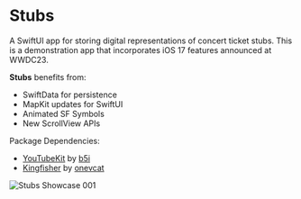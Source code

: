 # Stubs
A SwiftUI app for storing digital representations of concert ticket stubs. This is a demonstration app that incorporates iOS 17 features announced at WWDC23.

<b>Stubs</b> benefits from:
* SwiftData for persistence
* MapKit updates for SwiftUI
* Animated SF Symbols
* New ScrollView APIs

Package Dependencies:
* [YouTubeKit](https://github.com/b5i/YouTubeKit) by [b5i](https://github.com/b5i)
* [Kingfisher](https://github.com/onevcat/Kingfisher) by [onevcat](https://github.com/onevcat)
  
![‎Stubs Showcase ‎001](https://github.com/bodhichristian/Stubs/assets/110639779/087f534f-0c7c-4b20-943e-4445b7c4d638)
